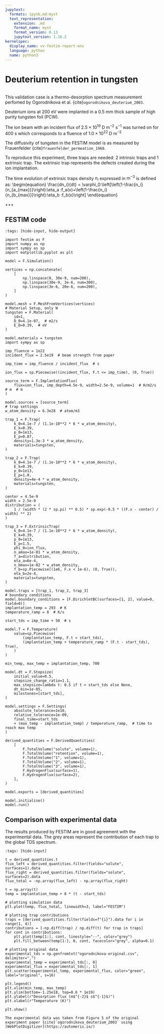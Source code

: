```yaml
---
jupytext:
  formats: ipynb,md:myst
  text_representation:
    extension: .md
    format_name: myst
    format_version: 0.13
    jupytext_version: 1.16.2
kernelspec:
  display_name: vv-festim-report-env
  language: python
  name: python3
---
```


# Deuterium retention in tungsten

```{tags} 1D, TDS, trapping, transient
```

This validation case is a thermo-desorption spectrum measurement perfomed by Ogorodnikova et al. {cite}`ogorodnikova_deuterium_2003`.

Deuterium ions at 200 eV were implanted in a 0.5 mm thick sample of high purity tungsten foil (PCW).

The ion beam with an incident flux of $2.5 \times 10^{19} \ \mathrm{D \ m^{-2} \ s^{-1}}$ was turned on for 400 s which corresponds to a fluence of $1.0 \times 10^{22} \ \mathrm{D \ m^{-2}}$

The diffusivity of tungsten in the FESTIM model is as measured by Frauenfelder {cite}`frauenfelder_permeation_1968`.

To reproduce this experiment, three traps are needed: 2 intrinsic traps and 1 extrinsic trap.
The extrinsic trap represents the defects created during the ion implantation.

The time evolution of extrinsic traps density $n_i$ expressed in $\text{m}^{-3}$ is defined as:
\begin{equation}
    \frac{dn_i}{dt} = \varphi_0\:\left[\left(1-\frac{n_i}{n_{a_{max}}}\right)\:\eta_a \:f_a(x)+\left(1-\frac{n_i}{n_{b_{max}}}\right)\:\eta_b \:f_b(x)\right]
\end{equation}

+++

## FESTIM code

```{code-cell} ipython3
:tags: [hide-input, hide-output]

import festim as F
import numpy as np
import sympy as sp
import matplotlib.pyplot as plt

model = F.Simulation()

vertices = np.concatenate(
    [
        np.linspace(0, 30e-9, num=200),
        np.linspace(30e-9, 3e-6, num=300),
        np.linspace(3e-6, 20e-6, num=200),
    ]
)

model.mesh = F.MeshFromVertices(vertices)
# Material Setup, only W
tungsten = F.Material(
    id=1,
    D_0=4.1e-07,  # m2/s
    E_D=0.39,  # eV
)

model.materials = tungsten
import sympy as sp

imp_fluence = 1e22
incident_flux = 2.5e19  # beam strength from paper

imp_time = imp_fluence / incident_flux  # s

ion_flux = sp.Piecewise((incident_flux, F.t <= imp_time), (0, True))

source_term = F.ImplantationFlux(
    flux=ion_flux, imp_depth=4.5e-9, width=2.5e-9, volume=1  # H/m2/s  # m  # m
)

model.sources = [source_term]
# trap settings
w_atom_density = 6.3e28  # atom/m3

trap_1 = F.Trap(
    k_0=4.1e-7 / (1.1e-10**2 * 6 * w_atom_density),
    E_k=0.39,
    p_0=1e13,
    E_p=0.87,
    density=1.3e-3 * w_atom_density,
    materials=tungsten,
)

trap_2 = F.Trap(
    k_0=4.1e-7 / (1.1e-10**2 * 6 * w_atom_density),
    E_k=0.39,
    p_0=1e13,
    E_p=1.0,
    density=4e-4 * w_atom_density,
    materials=tungsten,
)

center = 4.5e-9
width = 2.5e-9
distribution = (
    1 / (width * (2 * sp.pi) ** 0.5) * sp.exp(-0.5 * ((F.x - center) / width) ** 2)
)

trap_3 = F.ExtrinsicTrap(
    k_0=4.1e-7 / (1.1e-10**2 * 6 * w_atom_density),
    E_k=0.39,
    p_0=1e13,
    E_p=1.5,
    phi_0=ion_flux,
    n_amax=1e-01 * w_atom_density,
    f_a=distribution,
    eta_a=6e-4,
    n_bmax=1e-02 * w_atom_density,
    f_b=sp.Piecewise((1e6, F.x < 1e-6), (0, True)),
    eta_b=2e-4,
    materials=tungsten,
)

model.traps = [trap_1, trap_2, trap_3]
# boundary conditions
model.boundary_conditions = [F.DirichletBC(surfaces=[1, 2], value=0, field=0)]
implantation_temp = 293  # K
temperature_ramp = 8  # K/s

start_tds = imp_time + 50  # s

model.T = F.Temperature(
    value=sp.Piecewise(
        (implantation_temp, F.t < start_tds),
        (implantation_temp + temperature_ramp * (F.t - start_tds), True),
    )
)

min_temp, max_temp = implantation_temp, 700

model.dt = F.Stepsize(
    initial_value=0.5,
    stepsize_change_ratio=1.1,
    max_stepsize=lambda t: 0.5 if t > start_tds else None,
    dt_min=1e-05,
    milestones=[start_tds],
)

model.settings = F.Settings(
    absolute_tolerance=1e10,
    relative_tolerance=1e-09,
    final_time=start_tds
    + (max_temp - implantation_temp) / temperature_ramp,  # time to reach max temp
)

derived_quantities = F.DerivedQuantities(
    [
        F.TotalVolume("solute", volume=1),
        F.TotalVolume("retention", volume=1),
        F.TotalVolume("1", volume=1),
        F.TotalVolume("2", volume=1),
        F.TotalVolume("3", volume=1),
        F.HydrogenFlux(surface=1),
        F.HydrogenFlux(surface=2),
    ],
)

model.exports = [derived_quantities]

model.initialise()
model.run()
```

## Comparison with experimental data

The results produced by FESTIM are in good agreement with the experimental data. The grey areas represent the contribution of each trap to the global TDS spectrum.

```{code-cell} ipython3
:tags: [hide-input]

t = derived_quantities.t
flux_left = derived_quantities.filter(fields="solute", surfaces=1).data
flux_right = derived_quantities.filter(fields="solute", surfaces=2).data
flux_total = -np.array(flux_left) - np.array(flux_right)

t = np.array(t)
temp = implantation_temp + 8 * (t - start_tds)

# plotting simulation data
plt.plot(temp, flux_total, linewidth=3, label="FESTIM")

# plotting trap contributions
traps = [derived_quantities.filter(fields=f"{i}").data for i in range(1, 4)]
contributions = [-np.diff(trap) / np.diff(t) for trap in traps]
for cont in contributions:
    plt.plot(temp[1:], cont, linestyle="--", color="grey")
    plt.fill_between(temp[1:], 0, cont, facecolor="grey", alpha=0.1)

# plotting original data
experimental_tds = np.genfromtxt("ogorodnikova-original.csv", delimiter=",")
experimental_temp = experimental_tds[:, 0]
experimental_flux = experimental_tds[:, 1]
plt.scatter(experimental_temp, experimental_flux, color="green", label="original", s=16)

plt.legend()
plt.xlim(min_temp, max_temp)
plt.ylim(bottom=-1.25e18, top=0.6 * 1e19)
plt.ylabel(r"Desorption flux (m$^{-2}$ s$^{-1}$)")
plt.xlabel(r"Temperature (K)")

plt.show()
```

```{note}
The experimental data was taken from Figure 5 of the original experiment paper {cite}`ogorodnikova_deuterium_2003` using [WebPlotDigitizer](https://automeris.io/)
```
